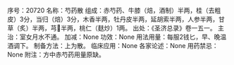 序号：20720
名称：芍药散
组成：赤芍药、牛膝（焙，酒制）半两，桂（去粗皮）3分，当归（焙）3分，木香半两，牡丹皮半两，延胡索半两，人参半两，甘草（炙）半两，芎半两，桃仁（麸炒）1两。
出处：《圣济总录》卷一五一。
主治：室女月水不通。
加减：None
功效：None
用法用量：每服2钱匕，早、晚温酒调下。
制备方法：上为散。
临床应用：None
各家论述：None
用药禁忌：None
附注：方中赤芍药用量原缺。
